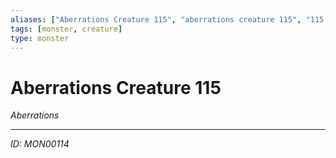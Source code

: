 ```yaml
---
aliases: ["Aberrations Creature 115", "aberrations creature 115", "115 Creature Aberrations"]
tags: [monster, creature]
type: monster
---
```


# Aberrations Creature 115

*Aberrations*

---
*ID: MON00114*